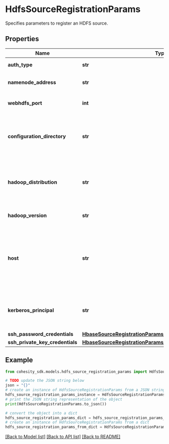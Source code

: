 # HdfsSourceRegistrationParams

Specifies parameters to register an HDFS source.

## Properties

Name | Type | Description | Notes
------------ | ------------- | ------------- | -------------
**auth_type** | **str** | Authentication type. | [optional] [readonly] 
**namenode_address** | **str** | The HDFS Namenode IP or hostname. | [optional] [readonly] 
**webhdfs_port** | **int** | The HDFS WebHDFS port. | [optional] [readonly] 
**configuration_directory** | **str** | The directory containing the core-site.xml and hdfs-site.xml configuration files. | 
**hadoop_distribution** | **str** | The hadoop distribution for this cluster. This can be either &#39;CDH&#39; or &#39;HDP&#39; | 
**hadoop_version** | **str** | The hadoop version for this cluster. | 
**host** | **str** | IP or hostname of any host from which the HDFS configuration files core-site.xml and hdfs-site.xml can be read. | 
**kerberos_principal** | **str** | The kerberos principal to be used to connect to this HDFS source. | [optional] 
**ssh_password_credentials** | [**HbaseSourceRegistrationParamsAllOfSshPasswordCredentials**](HbaseSourceRegistrationParamsAllOfSshPasswordCredentials.md) |  | [optional] 
**ssh_private_key_credentials** | [**HbaseSourceRegistrationParamsAllOfSshPrivateKeyCredentials**](HbaseSourceRegistrationParamsAllOfSshPrivateKeyCredentials.md) |  | [optional] 

## Example

```python
from cohesity_sdk.models.hdfs_source_registration_params import HdfsSourceRegistrationParams

# TODO update the JSON string below
json = "{}"
# create an instance of HdfsSourceRegistrationParams from a JSON string
hdfs_source_registration_params_instance = HdfsSourceRegistrationParams.from_json(json)
# print the JSON string representation of the object
print(HdfsSourceRegistrationParams.to_json())

# convert the object into a dict
hdfs_source_registration_params_dict = hdfs_source_registration_params_instance.to_dict()
# create an instance of HdfsSourceRegistrationParams from a dict
hdfs_source_registration_params_from_dict = HdfsSourceRegistrationParams.from_dict(hdfs_source_registration_params_dict)
```
[[Back to Model list]](../README.md#documentation-for-models) [[Back to API list]](../README.md#documentation-for-api-endpoints) [[Back to README]](../README.md)


